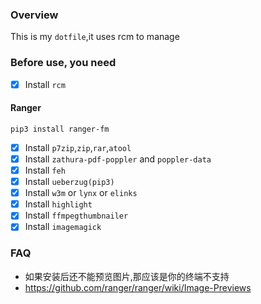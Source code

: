 ### Overview
This is my `dotfile`,it uses rcm to manage<br/>

### Before use, you need
- [x] Install `rcm`

#### Ranger
`pip3 install ranger-fm`

- [x] Install `p7zip`,`zip`,`rar`,`atool`
- [x] Install `zathura-pdf-poppler` and `poppler-data`
- [x] Install `feh`
- [x] Install `ueberzug(pip3)`
- [x] Install `w3m` or `lynx` or `elinks`
- [x] Install `highlight`
- [x] Install `ffmpegthumbnailer`
- [x] Install `imagemagick`

### FAQ
- 如果安装后还不能预览图片,那应该是你的终端不支持
- https://github.com/ranger/ranger/wiki/Image-Previews
